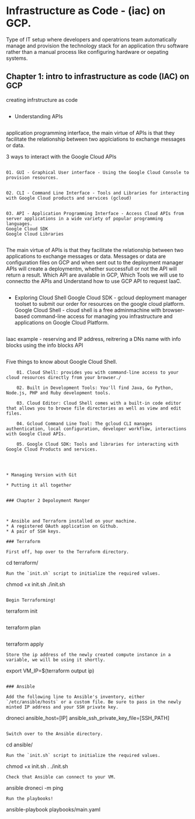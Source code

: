 # Infrastructure as Code - (iac) on GCP. 

Type of IT setup where developers and operatrions team automatically manage and provision the technology stack for an application
thru software rather than a manual process like configuring hardware or oepating systems.

## Chapter 1: intro to infrastructure as code (IAC) on GCP

creating infrstructure as code
```
```
* Understanding APIs
```
```
application programming interface, the main virtue of APIs is that they facilitate the relationship between two applciations to exchange messages or data.

3 ways to interact with the Google Cloud APIs
```
```
    01. GUI - Graphical User interface - Using the Google Cloud Console to provision resources.
```
```
    02. CLI - Command Line Interface - Tools and Libraries for interacting with Google Cloud products and services (gcloud)
```
```
    03. API - Application Programming Interface - Access Cloud APIs from server applications in a wide variety of popular programming languages.
    Google Cloud SDK
    Google Cloud Libraries 
```
```
The main virtue of APIs is that they facilitate the relationship between two applications to exchange messages or data. 
Messages or data are configuration files on GCP and when sent out to the deployment manager APIs will create a deploymentm, whether successfull or not the API will return a result. 
Which API are available in GCP, Which Tools we will use to connectto the APIs and Understand how to use GCP API to request IaaC. 
```
```
* Exploring Cloud Shell
Google Cloud SDK - gcloud deployment manager toolset to submit our order for resources on the google cloud platform.
Google Cloud Shell - cloud shell is a free adminmachine with browser-based command-line access for managing you 
infrastructure and applications on Google Cloud Platform. 
```
```
Iaac example - reserving and IP address, reitrering a DNs name with info blocks using the info blocks API
```
```
Five things to know about Google Cloud Shell.
```
    01. Cloud Shell: provides you with command-line access to your cloud resources directly from your browser./
```
```
    02. Built in Development Tools: You'll find Java, Go Python, Node.js, PHP and Ruby development tools.
```
```
    03. Cloud Editor: Cloud Shell comes with a built-in code editor that allows you to browse file directories as well as view and edit files. 
```
```
    04. Gcloud Command Line Tool: The gcloud CLI manages authentication, local configuration, developer workflow, interactions with Google Cloud APIs. 
```
```
    05. Google Cloud SDK: Tools and libraries for interacting with Google Cloud Products and services.
```
```



* Managing Version with Git
```
```
* Putting it all together
```
```

### Chapter 2 Depoloyment Manger 



* Ansible and Terraform installed on your machine.
* A registered OAuth application on Github.
* A pair of SSH keys.

### Terraform

First off, hop over to the Terraform directory.
```
cd terraform/
```
Run the `init.sh` script to initialize the required values.
```
chmod +x init.sh
./init.sh
```

Begin Terraforming!
```
terraform init
```
```
terraform plan
```
```
terraform apply
```
Store the ip address of the newly created compute instance in a variable, we will be using it shortly.
```
export VM_IP=$(terraform output ip)
```

### Ansible

Add the following line to Ansible's inventory, either `/etc/ansible/hosts` or a custom file. Be sure to pass in the newly minted IP address and your SSH private key.
```
droneci ansible_host=[IP] ansible_ssh_private_key_file=[SSH_PATH]
```

Switch over to the Ansible directory.
```
cd ansible/
```
Run the `init.sh` script to initialize the required values.
```
chmod +x init.sh
. ./init.sh
```
Check that Ansible can connect to your VM.
```
ansible droneci -m ping
```
Run the playbooks!
```
ansible-playbook playbooks/main.yaml
```




